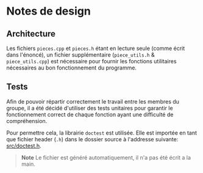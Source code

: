 # Notes de design
## Architecture
Les fichiers `pieces.cpp` et `pieces.h` étant en lecture seule (comme écrit dans l'énoncé),
un fichier supplémentaire (`piece_utils.h` & `piece_utils.cpp`) est nécessaire pour fournir les fonctions utilitaires nécessaires
au bon fonctionnement du programme.

## Tests
Afin de pouvoir répartir correctement le travail entre les membres du groupe, il a été décidé d'utiliser des
tests unitaires pour garantir le fonctionnement correct de chaque fonction ayant une difficulté de compréhension.

Pour permettre cela, la librairie `doctest` est utilisée. Elle est importée en tant que fichier header (`.h`) 
dans le dossier source à l'addresse suivante: [src/doctest.h](./doctest.h).

> **Note**
> Le fichier est généré automatiquement, il n'a pas été écrit a la main.
